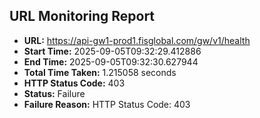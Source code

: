 ## URL Monitoring Report

- **URL:** https://api-gw1-prod1.fisglobal.com/gw/v1/health
- **Start Time:** 2025-09-05T09:32:29.412886
- **End Time:** 2025-09-05T09:32:30.627944
- **Total Time Taken:** 1.215058 seconds
- **HTTP Status Code:** 403
- **Status:** Failure
- **Failure Reason:** HTTP Status Code: 403
